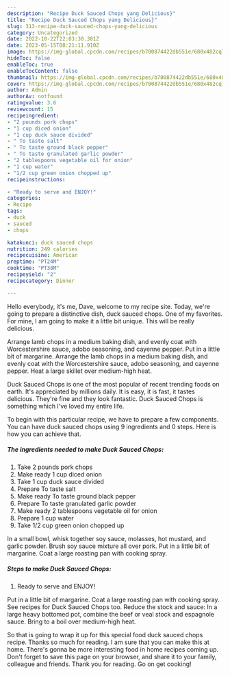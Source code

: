 ```yaml
---
description: "Recipe Duck Sauced Chops yang Delicious}"
title: "Recipe Duck Sauced Chops yang Delicious}"
slug: 313-recipe-duck-sauced-chops-yang-delicious
category: Uncategorized
date: 2022-10-22T22:03:30.381Z
date: 2023-05-15T08:21:11.910Z
image: https://img-global.cpcdn.com/recipes/b700874422db551e/680x482cq70/duck-sauced-chops-recipe-main-photo.jpg
hideToc: false
enableToc: true
enableTocContent: false
thumbnail: https://img-global.cpcdn.com/recipes/b700874422db551e/680x482cq70/duck-sauced-chops-recipe-main-photo.jpg
cover: https://img-global.cpcdn.com/recipes/b700874422db551e/680x482cq70/duck-sauced-chops-recipe-main-photo.jpg
author: Admin
authorAv: notfound
ratingvalue: 3.6
reviewcount: 15
recipeingredient:
- "2 pounds pork chops"
- "1 cup diced onion"
- "1 cup duck sauce divided"
- " To taste salt"
- " To taste ground black pepper"
- " To taste granulated garlic powder"
- "2 tablespoons vegetable oil for onion"
- "1 cup water"
- "1/2 cup green onion chopped up"
recipeinstructions:

- "Ready to serve and ENJOY!"
categories:
- Recipe
tags:
- duck
- sauced
- chops

katakunci: duck sauced chops 
nutrition: 249 calories
recipecuisine: American
preptime: "PT24M"
cooktime: "PT38M"
recipeyield: "2"
recipecategory: Dinner

---
```



Hello everybody, it's me, Dave, welcome to my recipe site. Today, we're going to prepare a distinctive dish, duck sauced chops. One of my favorites. For mine, I am going to make it a little bit unique. This will be really delicious.

Arrange lamb chops in a medium baking dish, and evenly coat with Worcestershire sauce, adobo seasoning, and cayenne pepper. Put in a little bit of margarine. Arrange the lamb chops in a medium baking dish, and evenly coat with the Worcestershire sauce, adobo seasoning, and cayenne pepper. Heat a large skillet over medium-high heat.

Duck Sauced Chops is one of the most popular of recent trending foods on earth. It's appreciated by millions daily. It is easy, it is fast, it tastes delicious. They're fine and they look fantastic. Duck Sauced Chops is something which I've loved my entire life.


To begin with this particular recipe, we have to prepare a few components. You can have duck sauced chops using 9 ingredients and 0 steps. Here is how you can achieve that.

<!--inarticleads1-->

##### The ingredients needed to make Duck Sauced Chops:

1. Take 2 pounds pork chops
1. Make ready 1 cup diced onion
1. Take 1 cup duck sauce divided
1. Prepare  To taste salt
1. Make ready  To taste ground black pepper
1. Prepare  To taste granulated garlic powder
1. Make ready 2 tablespoons vegetable oil for onion
1. Prepare 1 cup water
1. Take 1/2 cup green onion chopped up


In a small bowl, whisk together soy sauce, molasses, hot mustard, and garlic powder. Brush soy sauce mixture all over pork. Put in a little bit of margarine. Coat a large roasting pan with cooking spray. 

<!--inarticleads2-->

##### Steps to make Duck Sauced Chops:


1. Ready to serve and ENJOY!

Put in a little bit of margarine. Coat a large roasting pan with cooking spray. See recipes for Duck Sauced Chops too. Reduce the stock and sauce: In a large heavy bottomed pot, combine the beef or veal stock and espagnole sauce. Bring to a boil over medium-high heat. 

So that is going to wrap it up for this special food duck sauced chops recipe. Thanks so much for reading. I am sure that you can make this at home. There's gonna be more interesting food in home recipes coming up. Don't forget to save this page on your browser, and share it to your family, colleague and friends. Thank you for reading. Go on get cooking!
